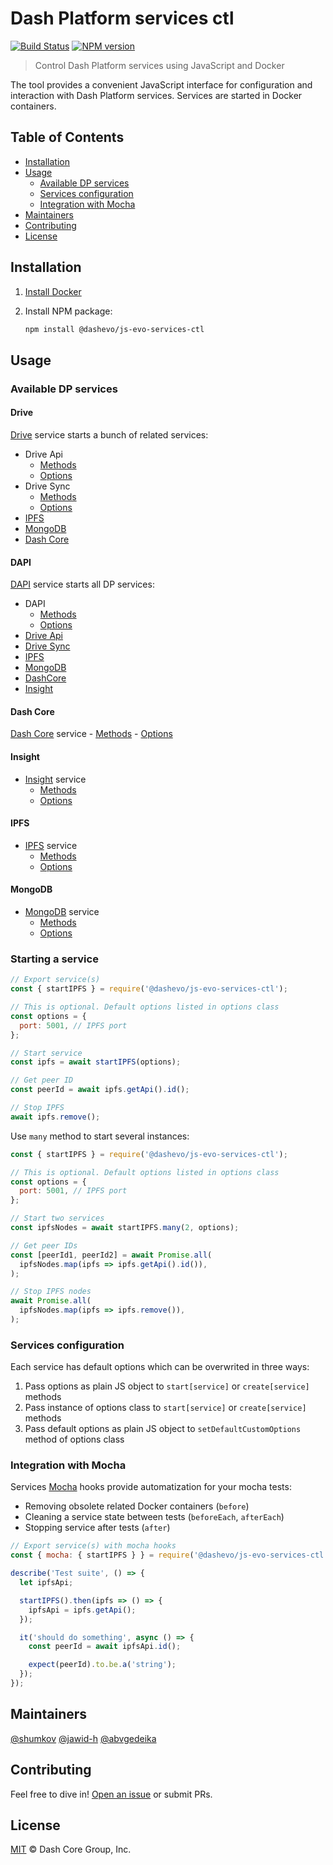 # Dash Platform services ctl 

[![Build Status](https://travis-ci.com/dashevo/js-evo-services-ctl.svg?branch=master)](https://travis-ci.com/dashevo/js-evo-services-ctl)
[![NPM version](https://img.shields.io/npm/v/@dashevo/js-evo-services-ctl.svg)](https://npmjs.org/package/@dashevo/js-evo-services-ctl)

> Control Dash Platform services using JavaScript and Docker

The tool provides a convenient JavaScript interface for configuration and interaction with Dash Platform services. Services are started in Docker containers.

## Table of Contents

- [Installation](#installation)
- [Usage](#usage)
    - [Available DP services](#available-dp-services)
    - [Services configuration](#services-configuration)
    - [Integration with Mocha](#integration-with-mocha)
- [Maintainers](#maintainers)
- [Contributing](#contributing)
- [License](#license)

## Installation

1. [Install Docker](https://docs.docker.com/install/)
2. Install NPM package:

    ```sh
    npm install @dashevo/js-evo-services-ctl
    ```

## Usage

### Available DP services

#### Drive

[Drive](https://github.com/dashevo/dashdrive) service starts a bunch of related services:
- Drive Api
    - [Methods](https://github.com/dashevo/js-evo-services-ctl/blob/master/lib/services/driveApi/DriveApi.js)
    - [Options](https://github.com/dashevo/js-evo-services-ctl/blob/master/lib/services/driveApi/DriveApiOptions.js)
- Drive Sync
    - [Methods](https://github.com/dashevo/js-evo-services-ctl/blob/master/lib/services/driveSync/DriveSync.js)
    - [Options](https://github.com/dashevo/js-evo-services-ctl/blob/master/lib/services/driveSync/DriveSyncOptions.js)
- [IPFS](#ipfs)
- [MongoDB](#mongodb)
- [Dash Core](#dash-core)

#### DAPI 

[DAPI](https://github.com/dashevo/dapi) service starts all DP services:
- DAPI
    - [Methods](https://github.com/dashevo/js-evo-services-ctl/blob/master/lib/services/dapi/Dapi.js)
    - [Options](https://github.com/dashevo/js-evo-services-ctl/blob/master/lib/services/dapi/DapiOptions.js)
- [Drive Api](#drive)
- [Drive Sync](#drive)
- [IPFS](#ipfs)
- [MongoDB](#mongodb)
- [DashCore](#dash-core)
- [Insight](#insight)

#### Dash Core

[Dash Core](https://github.com/dashpay/dash) service
    - [Methods](https://github.com/dashevo/js-evo-services-ctl/blob/master/lib/services/dashCore/DashCore.js)
    - [Options](https://github.com/dashevo/js-evo-services-ctl/blob/master/lib/services/dashCore/DashCoreOptions.js)

#### Insight

- [Insight](https://github.com/dashevo/insight-api) service
    - [Methods](https://github.com/dashevo/js-evo-services-ctl/blob/master/lib/services/insight/Insight.js)
    - [Options](https://github.com/dashevo/js-evo-services-ctl/blob/master/lib/services/insight/InsightOptions.js)

#### IPFS

- [IPFS](https://github.com/ipfs/go-ipfs) service
    - [Methods](https://github.com/dashevo/js-evo-services-ctl/blob/master/lib/services/IPFS/IPFS.js)
    - [Options](https://github.com/dashevo/js-evo-services-ctl/blob/master/lib/services/IPFS/IPFSOptions.js)

#### MongoDB

- [MongoDB](https://www.mongodb.com/) service
    - [Methods](https://github.com/dashevo/js-evo-services-ctl/blob/master/lib/services/mongoDb/MongoDb.js)
    - [Options](https://github.com/dashevo/js-evo-services-ctl/blob/master/lib/services/mongoDb/MongoDbOptions.js)

### Starting a service

```js
// Export service(s)
const { startIPFS } = require('@dashevo/js-evo-services-ctl');

// This is optional. Default options listed in options class
const options = {
  port: 5001, // IPFS port
};

// Start service
const ipfs = await startIPFS(options);

// Get peer ID
const peerId = await ipfs.getApi().id();

// Stop IPFS
await ipfs.remove();
```

Use `many` method to start several instances:

```js
const { startIPFS } = require('@dashevo/js-evo-services-ctl');

// This is optional. Default options listed in options class
const options = {
  port: 5001, // IPFS port
};

// Start two services
const ipfsNodes = await startIPFS.many(2, options);

// Get peer IDs
const [peerId1, peerId2] = await Promise.all(
  ipfsNodes.map(ipfs => ipfs.getApi().id()),
);

// Stop IPFS nodes
await Promise.all(
  ipfsNodes.map(ipfs => ipfs.remove()),
);
```

### Services configuration

Each service has default options which can be overwrited in three ways:
1. Pass options as plain JS object to `start[service]` or `create[service]` methods
2. Pass instance of options class to `start[service]` or `create[service]` methods
3. Pass default options as plain JS object to `setDefaultCustomOptions` method of options class

### Integration with Mocha

Services [Mocha](https://mochajs.org/) hooks provide automatization for your mocha tests:
- Removing obsolete related Docker containers (`before`)
- Cleaning a service state between tests (`beforeEach`, `afterEach`)
- Stopping service after tests (`after`)

```js
// Export service(s) with mocha hooks
const { mocha: { startIPFS } } = require('@dashevo/js-evo-services-ctl');

describe('Test suite', () => {
  let ipfsApi;

  startIPFS().then(ipfs => () => {
    ipfsApi = ipfs.getApi();
  });

  it('should do something', async () => {
    const peerId = await ipfsApi.id();

    expect(peerId).to.be.a('string');
  });
});
```

## Maintainers

[@shumkov](https://github.com/shumkov)
[@jawid-h](https://github.com/jawid-h)
[@abvgedeika](https://github.com/abvgedeika)

## Contributing

Feel free to dive in! [Open an issue](https://github.com/dashevo/js-evo-services-ctl/issues/new) or submit PRs.

## License

[MIT](LICENSE) &copy; Dash Core Group, Inc.

